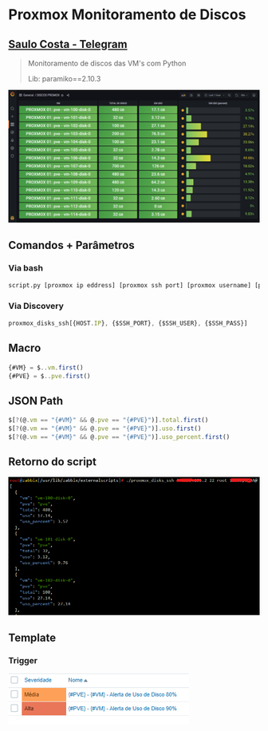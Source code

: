 # Proxmox Monitoramento de Discos

## **[Saulo Costa - Telegram](https://t.me/saulotarsobc)**

> Monitoramento de discos das VM's com Python
>
> Lib: paramiko==2.10.3
> 
![GRAFANA](img/exemplo2.png)

## Comandos + Parâmetros

### Via bash

```sh
script.py [proxmox ip eddress] [proxmox ssh port] [proxmox username] [proxmox password]
```

### Via Discovery

```js
proxmox_disks_ssh[{HOST.IP}, {$SSH_PORT}, {$SSH_USER}, {$SSH_PASS}]
```

## Macro

```js
{#VM} = $..vm.first()
{#PVE} = $..pve.first()
```

## JSON Path

```js
$[?(@.vm == "{#VM}" && @.pve == "{#PVE}")].total.first()
$[?(@.vm == "{#VM}" && @.pve == "{#PVE}")].uso.first()
$[?(@.vm == "{#VM}" && @.pve == "{#PVE}")].uso_percent.first()
```

## Retorno do script

![-](img/exemplo1.png)

## Template

### Trigger

![trigger](img/trigger2.png)
